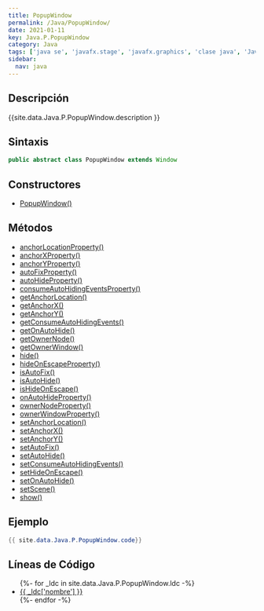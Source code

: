 ```yaml
---
title: PopupWindow
permalink: /Java/PopupWindow/
date: 2021-01-11
key: Java.P.PopupWindow
category: Java
tags: ['java se', 'javafx.stage', 'javafx.graphics', 'clase java', 'JavaFX 2.0']
sidebar: 
  nav: java
---
```


## Descripción
{{site.data.Java.P.PopupWindow.description }}

## Sintaxis
~~~java
public abstract class PopupWindow extends Window
~~~

## Constructores
* [PopupWindow()](/Java/PopupWindow/PopupWindow/)

## Métodos
* [anchorLocationProperty()](/Java/PopupWindow/anchorLocationProperty)
* [anchorXProperty()](/Java/PopupWindow/anchorXProperty)
* [anchorYProperty()](/Java/PopupWindow/anchorYProperty)
* [autoFixProperty()](/Java/PopupWindow/autoFixProperty)
* [autoHideProperty()](/Java/PopupWindow/autoHideProperty)
* [consumeAutoHidingEventsProperty()](/Java/PopupWindow/consumeAutoHidingEventsProperty)
* [getAnchorLocation()](/Java/PopupWindow/getAnchorLocation)
* [getAnchorX()](/Java/PopupWindow/getAnchorX)
* [getAnchorY()](/Java/PopupWindow/getAnchorY)
* [getConsumeAutoHidingEvents()](/Java/PopupWindow/getConsumeAutoHidingEvents)
* [getOnAutoHide()](/Java/PopupWindow/getOnAutoHide)
* [getOwnerNode()](/Java/PopupWindow/getOwnerNode)
* [getOwnerWindow()](/Java/PopupWindow/getOwnerWindow)
* [hide()](/Java/PopupWindow/hide)
* [hideOnEscapeProperty()](/Java/PopupWindow/hideOnEscapeProperty)
* [isAutoFix()](/Java/PopupWindow/isAutoFix)
* [isAutoHide()](/Java/PopupWindow/isAutoHide)
* [isHideOnEscape()](/Java/PopupWindow/isHideOnEscape)
* [onAutoHideProperty()](/Java/PopupWindow/onAutoHideProperty)
* [ownerNodeProperty()](/Java/PopupWindow/ownerNodeProperty)
* [ownerWindowProperty()](/Java/PopupWindow/ownerWindowProperty)
* [setAnchorLocation()](/Java/PopupWindow/setAnchorLocation)
* [setAnchorX()](/Java/PopupWindow/setAnchorX)
* [setAnchorY()](/Java/PopupWindow/setAnchorY)
* [setAutoFix()](/Java/PopupWindow/setAutoFix)
* [setAutoHide()](/Java/PopupWindow/setAutoHide)
* [setConsumeAutoHidingEvents()](/Java/PopupWindow/setConsumeAutoHidingEvents)
* [setHideOnEscape()](/Java/PopupWindow/setHideOnEscape)
* [setOnAutoHide()](/Java/PopupWindow/setOnAutoHide)
* [setScene()](/Java/PopupWindow/setScene)
* [show()](/Java/PopupWindow/show)

## Ejemplo
~~~java
{{ site.data.Java.P.PopupWindow.code}}
~~~

## Líneas de Código
<ul>
{%- for _ldc in site.data.Java.P.PopupWindow.ldc -%}
   <li>
       <a href="{{_ldc['url'] }}">{{ _ldc['nombre'] }}</a>
   </li>
{%- endfor -%}
</ul>
